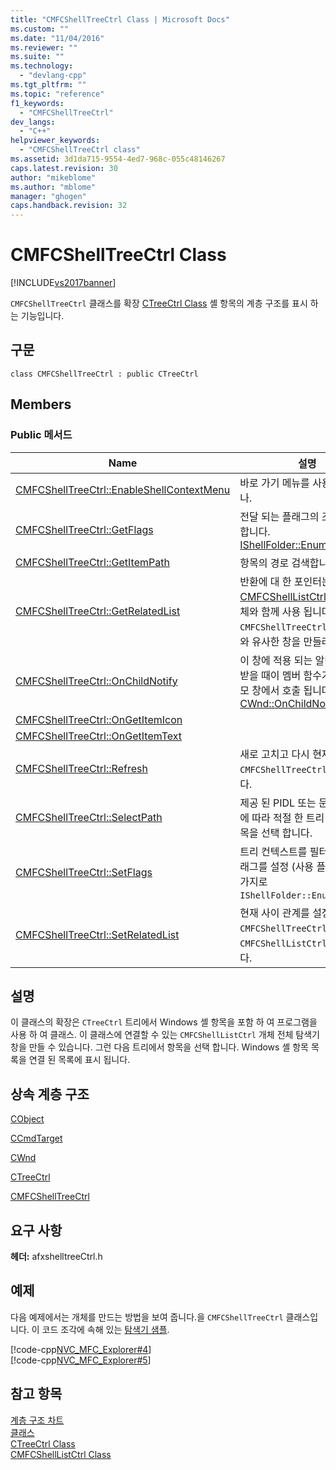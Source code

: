 ```yaml
---
title: "CMFCShellTreeCtrl Class | Microsoft Docs"
ms.custom: ""
ms.date: "11/04/2016"
ms.reviewer: ""
ms.suite: ""
ms.technology: 
  - "devlang-cpp"
ms.tgt_pltfrm: ""
ms.topic: "reference"
f1_keywords: 
  - "CMFCShellTreeCtrl"
dev_langs: 
  - "C++"
helpviewer_keywords: 
  - "CMFCShellTreeCtrl class"
ms.assetid: 3d1da715-9554-4ed7-968c-055c48146267
caps.latest.revision: 30
author: "mikeblome"
ms.author: "mblome"
manager: "ghogen"
caps.handback.revision: 32
---
```

# CMFCShellTreeCtrl Class
[!INCLUDE[vs2017banner](../../assembler/inline/includes/vs2017banner.md)]

`CMFCShellTreeCtrl` 클래스를 확장 [CTreeCtrl Class](../../mfc/reference/ctreectrl-class.md) 셸 항목의 계층 구조를 표시 하는 기능입니다.  
  
## 구문  
  
```  
class CMFCShellTreeCtrl : public CTreeCtrl  
```  
  
## Members  
  
### Public 메서드  
  
|Name|설명|  
|----------|--------|  
|[CMFCShellTreeCtrl::EnableShellContextMenu](../Topic/CMFCShellTreeCtrl::EnableShellContextMenu.md)|바로 가기 메뉴를 사용할 수 있거나.|  
|[CMFCShellTreeCtrl::GetFlags](../Topic/CMFCShellTreeCtrl::GetFlags.md)|전달 되는 플래그의 조합을 반환 합니다.  [IShellFolder::EnumObjects](http://msdn.microsoft.com/library/windows/desktop/bb775066).|  
|[CMFCShellTreeCtrl::GetItemPath](../Topic/CMFCShellTreeCtrl::GetItemPath.md)|항목의 경로 검색합니다.|  
|[CMFCShellTreeCtrl::GetRelatedList](../Topic/CMFCShellTreeCtrl::GetRelatedList.md)|반환에 대 한 포인터는 [CMFCShellListCtrl Class](../../mfc/reference/cmfcshelllistctrl-class.md) 개체와 함께 사용 됩니다 `CMFCShellTreeCtrl` 는 탐색기와 유사한 창을 만들려면 개체.|  
|[CMFCShellTreeCtrl::OnChildNotify](../Topic/CMFCShellTreeCtrl::OnChildNotify.md)|이 창에 적용 되는 알림 메시지를 받을 때이 멤버 함수가이 창의 부모 창에서 호출 됩니다.  \(재정의 [CWnd::OnChildNotify](../Topic/CWnd::OnChildNotify.md).\)|  
|[CMFCShellTreeCtrl::OnGetItemIcon](../Topic/CMFCShellTreeCtrl::OnGetItemIcon.md)||  
|[CMFCShellTreeCtrl::OnGetItemText](../Topic/CMFCShellTreeCtrl::OnGetItemText.md)||  
|[CMFCShellTreeCtrl::Refresh](../Topic/CMFCShellTreeCtrl::Refresh.md)|새로 고치고 다시 현재 `CMFCShellTreeCtrl` 개체입니다.|  
|[CMFCShellTreeCtrl::SelectPath](../Topic/CMFCShellTreeCtrl::SelectPath.md)|제공 된 PIDL 또는 문자열 경로에 따라 적절 한 트리 컨트롤 항목을 선택 합니다.|  
|[CMFCShellTreeCtrl::SetFlags](../Topic/CMFCShellTreeCtrl::SetFlags.md)|트리 컨텍스트를 필터링 하는 플래그를 설정 \(사용 플래그와 마찬가지로 `IShellFolder::EnumObjects`\).|  
|[CMFCShellTreeCtrl::SetRelatedList](../Topic/CMFCShellTreeCtrl::SetRelatedList.md)|현재 사이 관계를 설정 합니다. `CMFCShellTreeCtrl` 개체와 `CMFCShellListCtrl` 개체입니다.|  
  
## 설명  
 이 클래스의 확장은 `CTreeCtrl` 트리에서 Windows 셸 항목을 포함 하 여 프로그램을 사용 하 여 클래스.  이 클래스에 연결할 수 있는 `CMFCShellListCtrl` 개체 전체 탐색기 창을 만들 수 있습니다.  그런 다음 트리에서 항목을 선택 합니다. Windows 셸 항목 목록을 연결 된 목록에 표시 됩니다.  
  
## 상속 계층 구조  
 [CObject](../../mfc/reference/cobject-class.md)  
  
 [CCmdTarget](../../mfc/reference/ccmdtarget-class.md)  
  
 [CWnd](../../mfc/reference/cwnd-class.md)  
  
 [CTreeCtrl](../../mfc/reference/ctreectrl-class.md)  
  
 [CMFCShellTreeCtrl](../../mfc/reference/cmfcshelltreectrl-class.md)  
  
## 요구 사항  
 **헤더:** afxshelltreeCtrl.h  
  
## 예제  
 다음 예제에서는 개체를 만드는 방법을 보여 줍니다.을 `CMFCShellTreeCtrl` 클래스입니다.  이 코드 조각에 속해 있는  [탐색기 샘플](../../top/visual-cpp-samples.md).  
  
 [!code-cpp[NVC_MFC_Explorer#4](../../mfc/reference/codesnippet/CPP/cmfcshelltreectrl-class_1.h)]  
[!code-cpp[NVC_MFC_Explorer#5](../../mfc/reference/codesnippet/CPP/cmfcshelltreectrl-class_2.cpp)]  
  
## 참고 항목  
 [계층 구조 차트](../../mfc/hierarchy-chart.md)   
 [클래스](../../mfc/reference/mfc-classes.md)   
 [CTreeCtrl Class](../../mfc/reference/ctreectrl-class.md)   
 [CMFCShellListCtrl Class](../../mfc/reference/cmfcshelllistctrl-class.md)